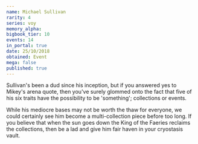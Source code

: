 ```yaml
---
name: Michael Sullivan
rarity: 4
series: voy
memory_alpha:
bigbook_tier: 10
events: 14
in_portal: true
date: 25/10/2018
obtained: Event
mega: false
published: true
---
```


Sullivan's been a dud since his inception, but if you answered yes to Mikey's arena quote, then you've surely glommed onto the fact that five of his six traits have the possibility to be 'something'; collections or events.

While his mediocre bases may not be worth the thaw for everyone, we could certainly see him become a multi-collection piece before too long. If you believe that when the sun goes down the King of the Faeries reclaims the collections, then be a lad and give him fair haven in your cryostasis vault.
